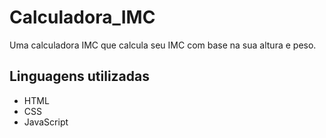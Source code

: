 # Calculadora_IMC
Uma calculadora IMC que calcula seu IMC com base na sua altura e peso.

## Linguagens utilizadas

<ul>
 <li>HTML</li>
 <li>CSS</li>
 <li>JavaScript</li>
</ul>